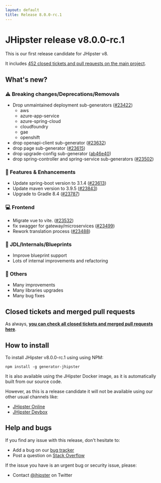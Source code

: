 ```yaml
---
layout: default
title: Release 8.0.0-rc.1
---
```


# JHipster release v8.0.0-rc.1

This is our first release candidate for JHipster v8.

It includes [452 closed tickets and pull requests on the main project](https://github.com/jhipster/generator-jhipster/issues?q=is:closed+milestone:8.0.0-rc.1).

## What's new?

### :warning: Breaking changes/Deprecations/Removals

- Drop unmaintained deployment sub-generators ([#23422](https://github.com/jhipster/generator-jhipster/pull/23422))
  - aws
  - azure-app-service
  - azure-spring-cloud
  - cloudfoundry
  - gae
  - openshift
- drop openapi-client sub-generator ([#23632](https://github.com/jhipster/generator-jhipster/pull/23632))
- drop page sub-generator ([#23615](https://github.com/jhipster/generator-jhipster/pull/23615))
- drop upgrade-config sub-generator ([ab46e40](https://github.com/jhipster/generator-jhipster/commit/ab46e40d7013e68a1d82d3578d62a7c29f5b466e))
- drop spring-controller and spring-service sub-generators ([#23502](https://github.com/jhipster/generator-jhipster/pull/23502))

### :gem: Features & Enhancements

- Update spring-boot version to 3.1.4 ([#23613](https://github.com/jhipster/generator-jhipster/pull/23613))
- Update maven version to 3.9.5 ([#23843](https://github.com/jhipster/generator-jhipster/pull/23843))
- Upgrade to Gradle 8.4 ([#23787](https://github.com/jhipster/generator-jhipster/pull/23787))

### :computer: Frontend

- Migrate vue to vite. ([#23532](https://github.com/jhipster/generator-jhipster/pull/23532))
- fix swagger for gateway/microservices ([#23499](https://github.com/jhipster/generator-jhipster/pull/23499))
- Rework translation process ([#23488](https://github.com/jhipster/generator-jhipster/pull/23488))

### :paw_prints: JDL/Internals/Blueprints

- Improve blueprint support
- Lots of internal improvements and refactoring

### :scroll: Others

- Many improvements
- Many libraries upgrades
- Many bug fixes

## Closed tickets and merged pull requests

As always, **[you can check all closed tickets and merged pull requests here](https://github.com/jhipster/generator-jhipster/issues?q=is:closed+milestone:8.0.0-rc.1)**.

## How to install

To install JHipster v8.0.0-rc.1 using using NPM:

    npm install -g generator-jhipster

It is also available using the JHipster Docker image, as it is automatically built from our source code.

However, as this is a release candidate it will not be available using our other usual channels like:

- [JHipster Online](https://start.jhipster.tech)
- [JHipster Devbox](https://github.com/jhipster/jhipster-devbox)


## Help and bugs

If you find any issue with this release, don't hesitate to:

- Add a bug on our [bug tracker](https://github.com/jhipster/generator-jhipster/issues?state=open)
- Post a question on [Stack Overflow](http://stackoverflow.com/tags/jhipster/info)

If the issue you have is an urgent bug or security issue, please:

- Contact [@jhipster](https://twitter.com/jhipster) on Twitter
